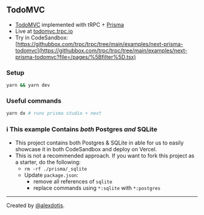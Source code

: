 ## TodoMVC


- [TodoMVC](https://todomvc.com/) implemented with tRPC + [Prisma](https://prisma.io)
- Live at [todomvc.trpc.io](https://todomvc.trpc.io)
- Try in CodeSandbox: [https://githubbox.com/trpc/trpc/tree/main/examples/next-prisma-todomvc](https://githubbox.com/trpc/trpc/tree/main/examples/next-prisma-todomvc?file=/pages/%5Bfilter%5D.tsx)
### Setup

```bash
yarn && yarn dev
```


### Useful commands

```bash
yarn dx # runs prisma studio + next
```


### ℹ️ This example Contains _both_ Postgres _and_ SQLite

- This project contains both Postgres & SQLite in able for us to easily showcase it in both CodeSandbox and deploy on Vercel.
- This is not a recommended approach. If you want to fork this project as a starter, do the following:
  - `rm -rf ./prisma/_sqlite`
  - Update `package.json`:
     - remove all references of `sqlite`
     - replace commands using `*:sqlite` with `*:postgres`


---

Created by [@alexdotjs](https://twitter.com/alexdotjs).
